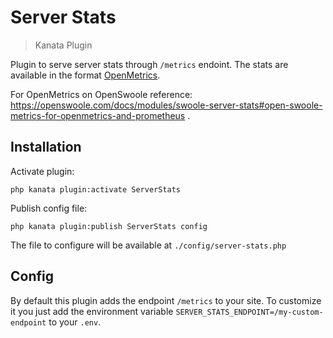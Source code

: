 
# Server Stats

> Kanata Plugin

Plugin to serve server stats through `/metrics` endoint. The stats are available in the format [OpenMetrics](https://openmetrics.io/).

For OpenMetrics on OpenSwoole reference: https://openswoole.com/docs/modules/swoole-server-stats#open-swoole-metrics-for-openmetrics-and-prometheus .


## Installation

Activate plugin:

```shell
php kanata plugin:activate ServerStats
```

Publish config file:

```shell
php kanata plugin:publish ServerStats config
```

The file to configure will be available at `./config/server-stats.php`


## Config

By default this plugin adds the endpoint `/metrics` to your site. To customize it you just add the environment variable `SERVER_STATS_ENDPOINT=/my-custom-endpoint` to your `.env`.

